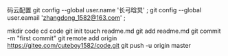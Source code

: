 码云配置
git config --global user.name '长弓晗炅' ;
git config --global user.eamail 'zhangdong_1582@163.com' ;

mkdir code
cd code
git init
touch readme.md
git add readme.md
git commit -m "first commit"
git remote add origin https://gitee.com/cuteboy1582/code.git
git push -u origin master
